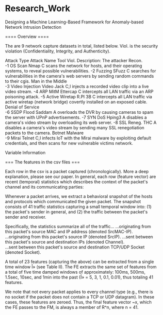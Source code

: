 # Research_Work
Designing a Machine Learning-Based Framework for Anomaly-based Network Intrusion Detection

==== Overview ====

The are 9 network capture datasets in total, listed below. Viol. is the security violation (Confidentiality, Integrity, and Authenticity). 


Attack Type	Attack Name	Tool		Viol.	Description: The attacker
Recon.		
   -1		OS Scan		Nmap		C	scans the network for hosts, and their operating systems, to reveal possible vulnerabilities.
   -2		Fuzzing		SFuzz		C	searches for vulnerabilities in the camera's web servers by sending random commands to their cgis.
Man in the Middle	
   -3		Video Injection	Video Jack	C,I	injects a recorded video clip into a live video stream.
   -4		ARP MitM	Ettercap	C	intercepts all LAN traffic via an ARP poisoning attack.
   -5		Active Wiretap	R.PI 3B		C	intercepts all LAN traffic via active wiretap (network bridge) covertly installed on an exposed cable.
Denial of Service	
   -6		SSDP Flood	Saddam		A	overloads the DVR by causing cameras to spam the server with UPnP advertisements.
   -7		SYN DoS		Hping3		A	disables a camera's video stream by overloading its web server.
   -8		SSL Reneg.	THC		A	disables a camera's video stream by sending many SSL renegotiation packets to the camera.
Botnet Malware	
   -9		Mirai		Telnet		C,I	infects IoT with the Mirai malware by exploiting default credentials, and then scans for new vulnerable victims network.
   
   Variable Information
   
=== The features in the csv files ===

Each row in the csv is a packet captured (chronologically). More a deep explanation, please see our paper. 
In general, each row (feature vector) are recent (temporal) statistics which describes the context of the packet's channel and its communicating parties:

Whenever a packet arrives, we extract a behavioral snapshot of the hosts and protocols which communicated the given packet. The snapshot consists of 41 traffic statistics capturing a small temporal window into: (1) the packet's sender in general, and (2) the traffic between the packet's sender and receiver.

Specifically, the statistics summarize all of the traffic...
	 ...originating from this packet's source MAC and IP address (denoted SrcMAC-IP).
	 ...originating from this packet's source IP (denoted SrcIP).
	 ...sent between this packet's source and destination IPs (denoted Channel). 	
	 ...sent between this packet's source and destination TCP/UDP Socket (denoted Socket).

A total of 23 features (capturing the above) can be extracted from a single time window Î» (see Table II). The FE extracts the same set of features from a total of five time damped windows of approximately: 100ms, 500ms, 1.5sec, 10sec, and 1min into the past (Î» = 5, 3, 1, 0.1, 0.01), thus totaling 41 features.

We note that not every packet applies to every channel type (e.g., there is no socket if the packet does not contain a TCP or UDP datagram). In these cases, these features are zeroed. Thus, the final feature vector ~x, which the FE passes to the
FM, is always a member of R^n, where n = 41.

